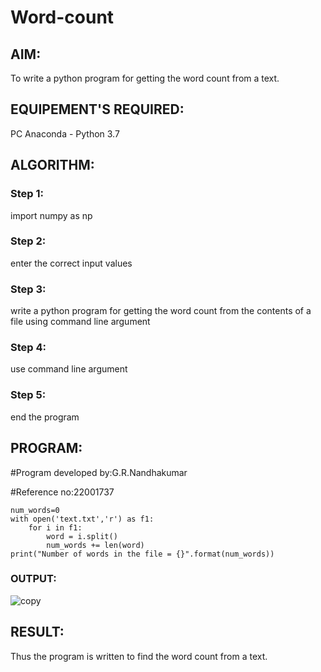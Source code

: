# Word-count
## AIM:
To write a python program for getting the word count from a text.
## EQUIPEMENT'S REQUIRED: 
PC
Anaconda - Python 3.7
## ALGORITHM: 
### Step 1:
import numpy as np

### Step 2:
enter the correct input values
 
### Step 3: 
write a python program for getting the word count from the contents of a file using command 
line argument

### Step 4:
use command line argument

### Step 5:
end the program

## PROGRAM:
#Program developed by:G.R.Nandhakumar
 
#Reference no:22001737
```
num_words=0
with open('text.txt','r') as f1:
    for i in f1:
        word = i.split()
        num_words += len(word)
print("Number of words in the file = {}".format(num_words))
```

### OUTPUT:
![copy](https://user-images.githubusercontent.com/120230694/214786835-3ea3e5ee-c4f4-4e46-8aac-3dbb1733aed5.png)




## RESULT:
Thus the program is written to find the word count from a text.
